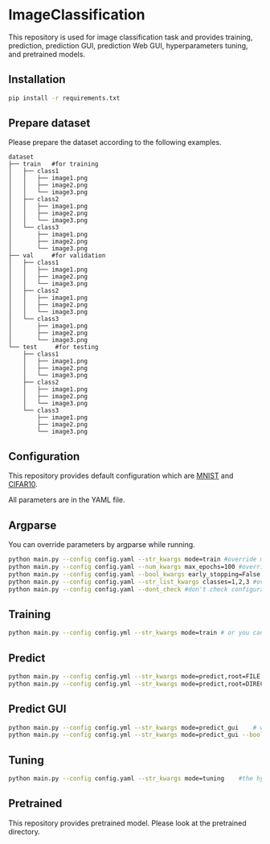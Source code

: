 # ImageClassification
This repository is used for image classification task and provides training, prediction, prediction GUI, prediction Web GUI, hyperparameters tuning, and pretrained models.

## Installation

```bash
pip install -r requirements.txt
```

## Prepare dataset

Please prepare the dataset according to the following examples.

```
dataset
├── train   #for training
│   ├── class1
│   │   ├── image1.png
│   │   ├── image2.png
│   │   └── image3.png
│   ├── class2
│   │   ├── image1.png
│   │   ├── image2.png
│   │   └── image3.png
│   └── class3
│       ├── image1.png
│       ├── image2.png
│       └── image3.png
├── val     #for validation
│   ├── class1
│   │   ├── image1.png
│   │   ├── image2.png
│   │   └── image3.png
│   ├── class2
│   │   ├── image1.png
│   │   ├── image2.png
│   │   └── image3.png
│   └── class3
│       ├── image1.png
│       ├── image2.png
│       └── image3.png
└── test     #for testing
    ├── class1
    │   ├── image1.png
    │   ├── image2.png
    │   └── image3.png
    ├── class2
    │   ├── image1.png
    │   ├── image2.png
    │   └── image3.png
    └── class3
        ├── image1.png
        ├── image2.png
        └── image3.png
```

## Configuration

This repository provides default configuration which are [MNIST](config/config_MNIST.yml) and [CIFAR10](config/config_CIFAR10.yml).

All parameters are in the YAML file.

## Argparse

You can override parameters by argparse while running.

```bash
python main.py --config config.yaml --str_kwargs mode=train #override mode as 100
python main.py --config config.yaml --num_kwargs max_epochs=100 #override training iteration as 100
python main.py --config config.yaml --bool_kwargs early_stopping=False #override early_stopping as False
python main.py --config config.yaml --str_list_kwargs classes=1,2,3 #override classes as 1,2,3
python main.py --config config.yaml --dont_check #don't check configuration
```

## Training

```bash
python main.py --config config.yml --str_kwargs mode=train # or you can set train as the value of mode in configuration
```

## Predict

```bash
python main.py --config config.yml --str_kwargs mode=predict,root=FILE # predict a file
python main.py --config config.yml --str_kwargs mode=predict,root=DIRECTORY # predict files in the folder
```

## Predict GUI

```bash
python main.py --config config.yml --str_kwargs mode=predict_gui    # will create a tkinter window
python main.py --config config.yml --str_kwargs mode=predict_gui --bool_kwargs web_interface=True   #will create a web interface by Gradio
```

## Tuning

```bash
python main.py --config config.yaml --str_kwargs mode=tuning    #the hyperparameter space is in the configuration
```

## Pretrained

This repository provides pretrained model. Please look at the pretrained directory.
